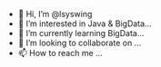 - 👋 Hi, I’m @lsyswing
- 👀 I’m interested in Java & BigData...
- 🌱 I’m currently learning BigData...
- 💞️ I’m looking to collaborate on ...
- 📫 How to reach me ...

<!---
lsyswing/lsyswing is a ✨ special ✨ repository because its `README.md` (this file) appears on your GitHub profile.
You can click the Preview link to take a look at your changes.
--->
